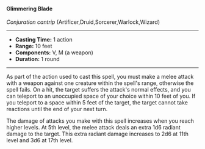#### Glimmering Blade
*Conjuration cantrip* (Artificer,Druid,Sorcerer,Warlock,Wizard)
___
- **Casting Time:** 1 action
- **Range:** 10 feet
- **Components:** V, M (a weapon)
- **Duration:** 1 round
---
As part of the action used to cast this spell, you
must make a melee attack with a weapon against
one creature within the spell's range, otherwise the
spell fails. On a hit, the target suffers the attack's
normal effects, and you can teleport to an
unoccupied space of your choice within 10 feet of
you. If you teleport to a space within 5 feet of the
target, the target cannot take reactions until the
end of your next turn.

The damage of attacks you make with this spell
increases when you reach higher levels. At 5th level,
the melee attack deals an extra 1d6 radiant damage
to the target. This extra radiant damage increases to
2d6 at 11th level and 3d6 at 17th level.

